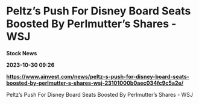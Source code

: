 # Peltz’s Push For Disney Board Seats Boosted By Perlmutter’s Shares - WSJ
**Stock News**

**2023-10-30 09:26**

**https://www.ainvest.com/news/peltz-s-push-for-disney-board-seats-boosted-by-perlmutter-s-shares-wsj-23101000b0aec034fc9c5a2e/**

Peltz’s Push For Disney Board Seats Boosted By Perlmutter’s Shares - WSJ